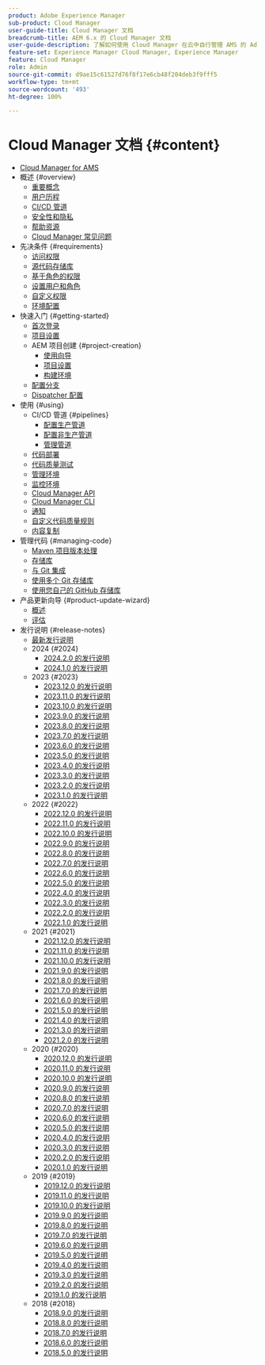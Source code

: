 ```yaml
---
product: Adobe Experience Manager
sub-product: Cloud Manager
user-guide-title: Cloud Manager 文档
breadcrumb-title: AEM 6.x 的 Cloud Manager 文档
user-guide-description: 了解如何使用 Cloud Manager 在云中自行管理 AMS 的 Adobe Experience Manager。
feature-set: Experience Manager Cloud Manager, Experience Manager
feature: Cloud Manager
role: Admin
source-git-commit: d9ae15c61527d76f8f17e6cb48f204deb3f9fff5
workflow-type: tm+mt
source-wordcount: '493'
ht-degree: 100%

---
```



# Cloud Manager 文档 {#content}

+ [Cloud Manager for AMS](/help/introduction.md)
+ 概述 {#overview}
   + [重要概念](/help/overview/key-concepts.md)
   + [用户历程](/help/overview/user-journey.md)
   + [CI/CD 管道](/help/overview/ci-cd-pipelines.md)
   + [安全性和隐私](/help/overview/security-and-privacy.md)
   + [帮助资源](/help/overview/help-resources.md)
   + [Cloud Manager 常见问题](/help/overview/faqs.md)
+ 先决条件 {#requirements}
   + [访问权限](/help/requirements/access-rights.md)
   + [源代码存储库](/help/requirements/source-code-repository.md)
   + [基于角色的权限](/help/requirements/role-based-permissions.md)
   + [设置用户和角色](/help/requirements/users-and-roles.md)
   + [自定义权限](/help/using/custom-permissions.md)
   + [环境配置](/help/requirements/environment-provisioning.md)
+ 快速入门 {#getting-started}
   + [首次登录](/help/getting-started/first-time-login.md)
   + [项目设置](/help/getting-started/program-setup.md)
   + AEM 项目创建 {#project-creation}
      + [使用向导](/help/getting-started/using-the-wizard.md)
      + [项目设置](/help/getting-started/project-setup.md)
      + [构建环境](/help/getting-started/build-environment.md)
   + [配置分支](/help/getting-started/configuring-branches.md)
   + [Dispatcher 配置](/help/getting-started/dispatcher-configurations.md)
+ 使用 {#using}
   + CI/CD 管道 {#pipelines}
      + [配置生产管道](/help/using/production-pipelines.md)
      + [配置非生产管道](/help/using/non-production-pipelines.md)
      + [管理管道](/help/using/managing-pipelines.md)
   + [代码部署](/help/using/code-deployment.md)
   + [代码质量测试](/help/using/code-quality-testing.md)
   + [管理环境](/help/using/managing-environments.md)
   + [监控环境](/help/using/monitoring-environments.md)
   + [Cloud Manager API](https://developer.adobe.com/experience-cloud/cloud-manager/reference/api/)
   + [Cloud Manager CLI](https://github.com/adobe/aio-cli-plugin-cloudmanager/blob/main/README.md)
   + [通知](/help/using/notifications.md)
   + [自定义代码质量规则](/help/using/custom-code-quality-rules.md)
   + [内容复制](/help/using/content-copy.md)
+ 管理代码 {#managing-code}
   + [Maven 项目版本处理](/help/managing-code/maven-project-version.md)
   + [存储库](/help/managing-code/repositories.md)
   + [与 Git 集成](/help/managing-code/git-integration.md)
   + [使用多个 Git 存储库](/help/managing-code/multiple-git-repos.md)
   + [使用您自己的 GitHub 存储库](/help/managing-code/byo-github.md)
+ 产品更新向导 {#product-update-wizard}
   + [概述](/help/product-update-wizard/overview.md)
   + [评估](/help/product-update-wizard/evaluation.md)
+ 发行说明 {#release-notes}
   + [最新发行说明](/help/release-notes/current.md)
   + 2024 {#2024}
      + [2024.2.0 的发行说明](/help/release-notes/2024/2024-2-0.md)
      + [2024.1.0 的发行说明](/help/release-notes/2024/2024-1-0.md)
   + 2023 {#2023}
      + [2023.12.0 的发行说明](/help/release-notes/2023/2023-12-0.md)
      + [2023.11.0 的发行说明](/help/release-notes/2023/2023-11-0.md)
      + [2023.10.0 的发行说明](/help/release-notes/2023/2023-10-0.md)
      + [2023.9.0 的发行说明](/help/release-notes/2023/2023-9-0.md)
      + [2023.8.0 的发行说明](/help/release-notes/2023/2023-8-0.md)
      + [2023.7.0 的发行说明](/help/release-notes/2023/2023-7-0.md)
      + [2023.6.0 的发行说明](/help/release-notes/2023/2023-6-0.md)
      + [2023.5.0 的发行说明](/help/release-notes/2023/2023-5-0.md)
      + [2023.4.0 的发行说明](/help/release-notes/2023/2023-4-0.md)
      + [2023.3.0 的发行说明](/help/release-notes/2023/2023-3-0.md)
      + [2023.2.0 的发行说明](/help/release-notes/2023/2023-2-0.md)
      + [2023.1.0 的发行说明](/help/release-notes/2023/2023-1-0.md)
   + 2022 {#2022}
      + [2022.12.0 的发行说明](/help/release-notes/2022/2022-12-0.md)
      + [2022.11.0 的发行说明](/help/release-notes/2022/2022-11-0.md)
      + [2022.10.0 的发行说明](/help/release-notes/2022/2022-10-0.md)
      + [2022.9.0 的发行说明](/help/release-notes/2022/2022-9-0.md)
      + [2022.8.0 的发行说明](/help/release-notes/2022/2022-8-0.md)
      + [2022.7.0 的发行说明](/help/release-notes/2022/2022-7-0.md)
      + [2022.6.0 的发行说明](/help/release-notes/2022/2022-6-0.md)
      + [2022.5.0 的发行说明](/help/release-notes/2022/2022-5-0.md)
      + [2022.4.0 的发行说明](/help/release-notes/2022/2022-4-0.md)
      + [2022.3.0 的发行说明](/help/release-notes/2022/2022-3-0.md)
      + [2022.2.0 的发行说明](/help/release-notes/2022/2022-2-0.md)
      + [2022.1.0 的发行说明](/help/release-notes/2022/2022-1-0.md)
   + 2021 {#2021}
      + [2021.12.0 的发行说明](/help/release-notes/2021/2021-12-0.md)
      + [2021.11.0 的发行说明](/help/release-notes/2021/2021-11-0.md)
      + [2021.10.0 的发行说明](/help/release-notes/2021/2021-10-0.md)
      + [2021.9.0 的发行说明](/help/release-notes/2021/2021-9-0.md)
      + [2021.8.0 的发行说明](/help/release-notes/2021/2021-8-0.md)
      + [2021.7.0 的发行说明](/help/release-notes/2021/2021-7-0.md)
      + [2021.6.0 的发行说明](/help/release-notes/2021/2021-6-0.md)
      + [2021.5.0 的发行说明](/help/release-notes/2021/2021-5-0.md)
      + [2021.4.0 的发行说明](/help/release-notes/2021/2021-4-0.md)
      + [2021.3.0 的发行说明](/help/release-notes/2021/2021-3-0.md)
      + [2021.2.0 的发行说明](/help/release-notes/2021/2021-2-0.md)
   + 2020 {#2020}
      + [2020.12.0 的发行说明](/help/release-notes/2020/2020-12-0.md)
      + [2020.11.0 的发行说明](/help/release-notes/2020/2020-11-0.md)
      + [2020.10.0 的发行说明](/help/release-notes/2020/2020-10-0.md)
      + [2020.9.0 的发行说明](/help/release-notes/2020/2020-9-0.md)
      + [2020.8.0 的发行说明](/help/release-notes/2020/2020-8-0.md)
      + [2020.7.0 的发行说明](/help/release-notes/2020/2020-7-0.md)
      + [2020.6.0 的发行说明](/help/release-notes/2020/2020-6-0.md)
      + [2020.5.0 的发行说明](/help/release-notes/2020/2020-5-0.md)
      + [2020.4.0 的发行说明](/help/release-notes/2020/2020-4-0.md)
      + [2020.3.0 的发行说明](/help/release-notes/2020/2020-3-0.md)
      + [2020.2.0 的发行说明](/help/release-notes/2020/2020-2-0.md)
      + [2020.1.0 的发行说明](/help/release-notes/2020/2020-1-0.md)
   + 2019 {#2019}
      + [2019.12.0 的发行说明](/help/release-notes/2019/2019-12-0.md)
      + [2019.11.0 的发行说明](/help/release-notes/2019/2019-11-0.md)
      + [2019.10.0 的发行说明](/help/release-notes/2019/2019-10-0.md)
      + [2019.9.0 的发行说明](/help/release-notes/2019/2019-9-0.md)
      + [2019.8.0 的发行说明](/help/release-notes/2019/2019-8-0.md)
      + [2019.7.0 的发行说明](/help/release-notes/2019/2019-7-0.md)
      + [2019.6.0 的发行说明](/help/release-notes/2019/2019-6-0.md)
      + [2019.5.0 的发行说明](/help/release-notes/2019/2019-5-0.md)
      + [2019.4.0 的发行说明](/help/release-notes/2019/2019-4-0.md)
      + [2019.3.0 的发行说明](/help/release-notes/2019/2019-3-0.md)
      + [2019.2.0 的发行说明](/help/release-notes/2019/2019-2-0.md)
      + [2019.1.0 的发行说明](/help/release-notes/2019/2019-1-0.md)
   + 2018 {#2018}
      + [2018.9.0 的发行说明](/help/release-notes/2018/2018-9-0.md)
      + [2018.8.0 的发行说明](/help/release-notes/2018/2018-8-0.md)
      + [2018.7.0 的发行说明](/help/release-notes/2018/2018-7-0.md)
      + [2018.6.0 的发行说明](/help/release-notes/2018/2018-6-0.md)
      + [2018.5.0 的发行说明](/help/release-notes/2018/2018-5-0.md)
